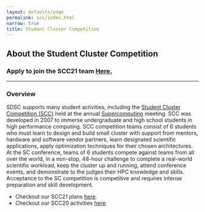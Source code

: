 ```yaml
---
layout: defaults/page
permalink: scc/index.html
narrow: true
title: Student Cluster Competition 
---
```


## About the Student Cluster Competition 

<h3>Apply to join the SCC21 team <b><a href="https://na.eventscloud.com/ereg/newreg.php?eventid=613507&">Here.</a></b>

<hr>
<h3>Overview</h3>
<p>SDSC supports many student activities, including the
<a href="http://www.studentclustercompetition.us/">Student Cluster Competition (SCC)</a>
held at the annual <a href="https://supercomputing.org/">Supercomputing</a> meeting.
SCC was developed in 2007 to immerse undergraduate and high school students in high performance computing.
SCC competition teams consist of 6 students who  must learn to design and
build small cluster with support from mentors, hardware and
software vendor partners, learn designated scientific applications, apply optimization techniques
for their chosen architectures. At the SC conference, teams of 6 students compete against teams
from all over the world, in a non-stop, 48-hour challenge to complete a real-world scientific workload,
keep the cluster up and running, attend conference events, and demonstrate to the judges their HPC knowledge
and skills. Acceptance to the SC competition is competitive and requires intense
preparation and skill development.</p>
<ul>
<li> Checkout our SCC21 plans <a href="scc21.html">here</a>. </li>
<li> Checkout our SCC20 activities <a href="scc20.html">here</a>. </li>
</ul>



